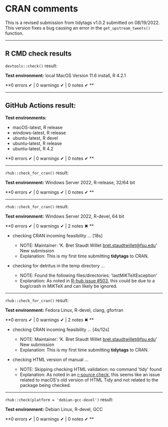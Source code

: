 # CRAN comments

This is a revised submission from tidytags v1.0.2 submitted on 08/19/2022. This version fixes a bug causing an error in the `get_upstream_tweets()` function.

---

## R CMD check results

`devtools::check()` result:

**Test environment:** local MacOS Version 11.6 install, R 4.2.1

**0 errors ✔ | 0 warnings ✔ | 0 notes ✔ **

---

## GitHub Actions result:

**Test environments:** 

- macOS-latest, R release
- windows-latest, R release
- ubuntu-latest, R devel
- ubuntu-latest, R release
- ubuntu-latest, R 4.2

**0 errors ✔ | 0 warnings ✔ | 0 notes ✔ **

---

`rhub::check_for_cran()` result:

**Test environment:** Windows Server 2022, R-release, 32/64 bit

**0 errors ✔ | 0 warnings ✔ | 0 notes ✔ **

---

`rhub::check_for_cran()` result:

**Test environment:** Windows Server 2022, R-devel, 64 bit

**0 errors ✔ | 0 warnings ✔ | 2 notes ✖ **

- checking CRAN incoming feasibility ... [18s] 
  - NOTE: Maintainer: 'K. Bret Staudt Willet <bret.staudtwillet@fsu.edu>' New submission
  - Explanation: This is my first time submitting **tidytags** to CRAN.

- checking for detritus in the temp directory ... 
  - NOTE: Found the following files/directories: 'lastMiKTeXException'
  - Explanation: As noted in [R-hub issue #503](https://github.com/r-hub/rhub/issues/503), this could be due to a bug/crash in MiKTeX and can likely be ignored.
  
---

`rhub::check_for_cran()` result:

**Test environment:** Fedora Linux, R-devel, clang, gfortran

**0 errors ✔ | 0 warnings ✔ | 2 notes ✖ **

- checking CRAN incoming feasibility ... [4s/12s]
  - NOTE: Maintainer: 'K. Bret Staudt Willet <bret.staudtwillet@fsu.edu>' New submission
  - Explanation: This is my first time submitting **tidytags** to CRAN.

- checking HTML version of manual ...
  - NOTE: Skipping checking HTML validation: no command 'tidy' found
  - Explanation: As noted in an [r-source check](https://github.com/wch/r-source/blob/trunk/src/library/tools/R/check.R), this seems like an issue related to macOS's old version of HTML Tidy and not related to the package being checked.

---

`rhub::check(platform = 'debian-gcc-devel')` result:

**Test environment:** Debian Linux, R-devel, GCC

**0 errors ✔ | 0 warnings ✔ | 0 notes ✔ **

